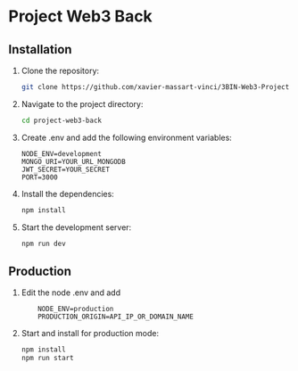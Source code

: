 # Project Web3 Back

## Installation

1. Clone the repository:
    ```sh
    git clone https://github.com/xavier-massart-vinci/3BIN-Web3-Project-Back.git
    ```

2. Navigate to the project directory:
    ```sh
    cd project-web3-back
    ```
    
3. Create .env and add the following environment variables: 
    ```env 
    NODE_ENV=development
    MONGO_URI=YOUR_URL_MONGODB
    JWT_SECRET=YOUR_SECRET
    PORT=3000
    ```

4. Install the dependencies:
    ```sh
    npm install
    ```

5. Start the development server:
    ```sh
    npm run dev
    ```

## Production 

1. Edit the node .env and add
    ```env
        NODE_ENV=production
        PRODUCTION_ORIGIN=API_IP_OR_DOMAIN_NAME
    ```
2. Start and install for production mode: 
    ```sh 
    npm install 
    npm run start 
    ```
